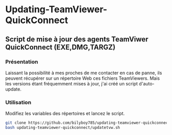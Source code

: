 # Updating-TeamViewer-QuickConnect
## Script de mise à jour des agents TeamViwer QuickConnect (EXE,DMG,TARGZ)

### Présentation
Laissant la possibilité à mes proches de me contacter en cas de panne, ils peuvent récupérer sur un répertoire Web ces fichiers TeamViewers. Mais les versions étant fréquemment mises à jour, j'ai créé un script d'auto-update.

### Utilisation
Modifiez les variables des répertoires et lancez le script.

```bash
git clone https://github.com/bilyboy785/updating-teamviewer-quickconnect.git && chmod +x updating-teamviewer-quickconnect/updatetvw.sh
bash updating-teamviewer-quickconnect/updatetvw.sh
```
